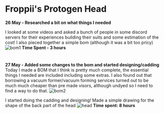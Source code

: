 # Froppii's Protogen Head
**26 May - Researched a bit on what things I needed**

I looked at some videos and asked a bunch of people in some discord servers for their experiences building their suits and some estimation of the cost! I also pieced together a simple bom (although it was a bit too pricy)
![bom1](https://hc-cdn.hel1.your-objectstorage.com/s/v3/2934b2e9ccbfa103ede5b0f44b6db2a5a5a56dc9_image.png)
**Time Spent - 3 hours**
#
**27 May - Added some changes to the bom and started designing/cadding** 
Today I made a BOM that I think is pretty much complete, the essential things I needed are included including some extras. I also found out that borrowing a vacuum former/vacuum forming services turned out to be much much cheaper than pre made visors, although undyed so I need to find a way to do that.
![bom2](https://hc-cdn.hel1.your-objectstorage.com/s/v3/69b031de945466199a5ec3b4a12718b40fa0aac1_image.png)

I started doing the cadding and designing! Made a simple drawing for the shape of the back part of the head
![head](https://hc-cdn.hel1.your-objectstorage.com/s/v3/f9fffe2fc1aa91277e72a7333c0a2c991339d271_screenshot_2025-05-28_12.39.37_am.png)
**Time spent: 8 hours** 
